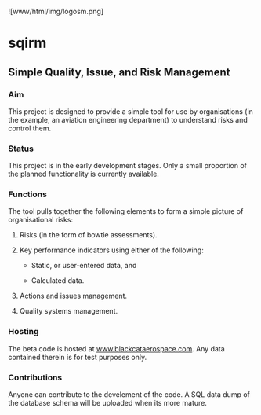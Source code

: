 ![www/html/img/logosm.png]

# sqirm

## Simple Quality, Issue, and Risk Management

### Aim

This project is designed to provide a simple tool for use by organisations (in the example, an aviation engineering department) to understand risks and control them.

### Status

This project is in the early development stages.  Only a small proportion of the planned functionality is currently available.

### Functions

The tool pulls together the following elements to form a simple picture of organisational risks:

1. Risks (in the form of bowtie assessments).

2. Key performance indicators using either of the following:

   * Static, or user-entered data, and
   
   * Calculated data.
  
3. Actions and issues management.

4. Quality systems management.

### Hosting

The beta code is hosted at www.blackcataerospace.com.  Any data contained therein is for test purposes only.

### Contributions

Anyone can contribute to the develement of the code.  A SQL data dump of the database schema will be uploaded when its more mature.
